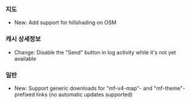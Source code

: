 
### 지도
- New: Add support for hillshading on OSM

### 캐시 상세정보
- Change: Disable the "Send" button in log activity while it's not yet available

### 일반
- New: Support generic downloads for "mf-v4-map"- and "mf-theme"-prefixed links (no automatic updates supported)
